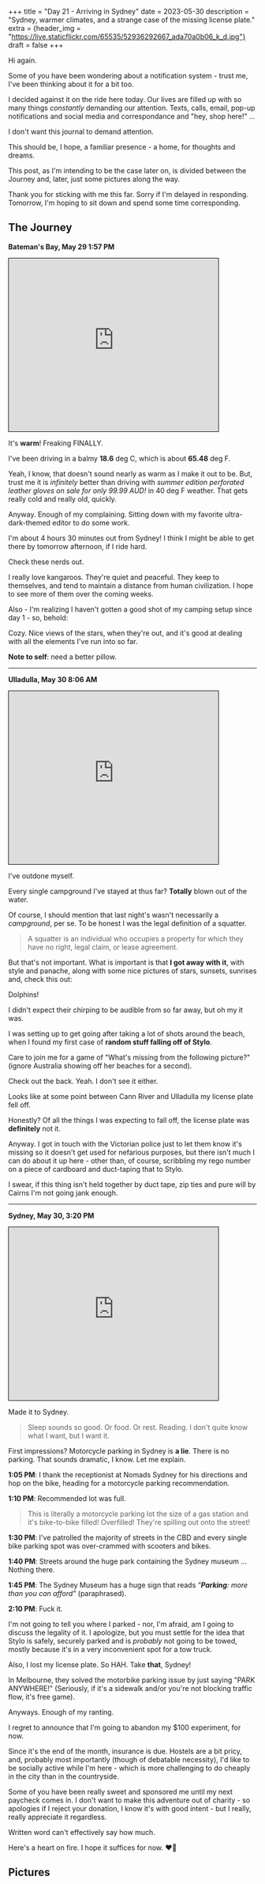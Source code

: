 +++
title = "Day 21 - Arriving in Sydney"
date = 2023-05-30
description = "Sydney, warmer climates, and a strange case of the missing license plate."
extra = {header_img = "https://live.staticflickr.com/65535/52936292667_ada70a0b06_k_d.jpg"}
draft = false
+++

Hi again. 

Some of you have been wondering about a notification system - trust me, I've been thinking about it for a bit too. 

I decided against it on the ride here today. Our lives are filled up with so many things *constantly* demanding our attention. Texts, calls, email, pop-up notifications and social media and correspondance and "hey, shop here!" ...

I don't want this journal to demand attention. 

This should be, I hope, a familiar presence - a home, for thoughts and dreams. 

This post, as I'm intending to be the case later on, is divided between the Journey and, later, just some pictures along the way. 

Thank you for sticking with me this far. Sorry if I'm delayed in responding. Tomorrow, I'm hoping to sit down and spend some time corresponding. 

## The Journey

**Bateman's Bay, May 29 1:57 PM**

<iframe width="425" height="350" frameborder="0" scrolling="no" marginheight="0" marginwidth="0" src="https://www.openstreetmap.org/export/embed.html?bbox=150.12147903442386%2C-35.754174601741504%2C150.23820877075198%2C-35.66664072715776&amp;layer=mapnik&amp;marker=-35.71041968092548%2C150.1798439025879" style="border: 1px solid black"></iframe>

It's **warm**! Freaking FINALLY. 

I've been driving in a balmy **18.6** deg C, which is about **65.48** deg F. 

Yeah, I know, that doesn't sound nearly as warm as I make it out to be. But, trust me it is *infinitely* better than driving with *summer edition perforated leather gloves on sale for only 99.99 AUD!* in 40 deg F weather. That gets really cold and really old, quickly. 

Anyway. Enough of my complaining. Sitting down with my favorite ultra-dark-themed editor to do some work. 

I'm about 4 hours 30 minutes out from Sydney! I think I might be able to get there by tomorrow afternoon, if I ride hard. 

<div class="gallery">
    <a href="https://live.staticflickr.com/65535/52937043354_a5a6117521_k_d.jpg" data-ngthumb="https://live.staticflickr.com/65535/52937043354_b1dc0d9cb0_c_d.jpg"></a>
    <a href="https://live.staticflickr.com/65535/52937043344_19d1d956f5_k_d.jpg" data-ngthumb="https://live.staticflickr.com/65535/52937043344_bf175b5be1_c_d.jpg"></a>
</div>

Check these nerds out. 

I really love kangaroos. They're quiet and peaceful. They keep to themselves, and tend to maintain a distance from human civilization. I hope to see more of them over the coming weeks. 

Also - I'm realizing I haven't gotten a good shot of my camping setup since day 1 - so, behold:

<div class="gallery">
    <a href="https://live.staticflickr.com/65535/52937280660_22d12406a4_k_d.jpg" data-ngthumb="https://live.staticflickr.com/65535/52937280660_f108dda11e_c_d.jpg"></a>
</div>

Cozy. Nice views of the stars, when they're out, and it's good at dealing with all the elements I've run into so far. 

**Note to self**: need a better pillow. 

---

**Ulladulla, May 30 8:06 AM**

<iframe width="425" height="350" frameborder="0" scrolling="no" marginheight="0" marginwidth="0" src="https://www.openstreetmap.org/export/embed.html?bbox=150.46734452247622%2C-35.376344587853005%2C150.46916842460635%2C-35.37497114994571&amp;layer=mapnik&amp;marker=-35.375657871821346%2C150.46825647354126" style="border: 1px solid black"></iframe>

I've outdone myself.

Every single campground I've stayed at thus far? **Totally** blown out of the water. 

<div class="gallery">
    <a href="https://live.staticflickr.com/65535/52936027652_ae2708d469_k_d.jpg" data-ngthumb="https://live.staticflickr.com/65535/52936027652_9a606341e6_c_d.jpg"></a>
    <a href="https://live.staticflickr.com/65535/52936778654_4590b8853f_k_d.jpg" data-ngthumb="https://live.staticflickr.com/65535/52936778654_cb9fecb8d9_c_d.jpg"></a>
</div>

Of course, I should mention that last night's wasn't necessarily a *campground*, per se. To be honest I was the legal definition of a squatter. 

> A squatter is an individual who occupies a property for which they have no right, legal claim, or lease agreement. 

But that's not important. What is important is that **I got away with it**, with style and panache, along with some nice pictures of stars, sunsets, sunrises and, check this out:

<div class="gallery">
    <a href="https://live.staticflickr.com/65535/52937335318_deb79b8d69_k_d.jpg" data-ngthumb="https://live.staticflickr.com/65535/52937335318_bfc4b817a8_c_d.jpg"></a>
    <a href="https://live.staticflickr.com/65535/52936292742_f63cf9bd8e_k_d.jpg" data-ngthumb="https://live.staticflickr.com/65535/52936292742_104abcda40_c_d.jpg"></a>
</div>

Dolphins! 

I didn't expect their chirping to be audible from so far away, but oh my it was. 

I was setting up to get going after taking a lot of shots around the beach, when I found my first case of **random stuff falling off of Stylo**. 

Care to join me for a game of "What's missing from the following picture?" (ignore Australia showing off her beaches for a second). 

<div class="gallery">
    <a href="https://live.staticflickr.com/65535/52936887871_2e6c459972_o_d.jpg" data-ngthumb="https://live.staticflickr.com/65535/52936887871_b46c9b8cdd_c_d.jpg"></a>
</div>

Check out the back. Yeah. I don't see it either. 

Looks like at some point between Cann River and Ulladulla my license plate fell off. 

Honestly? Of all the things I was expecting to fall off, the license plate was **definitely** not it. 

Anyway. I got in touch with the Victorian police just to let them know it's missing so it doesn't get used for nefarious purposes, but there isn't much I can do about it up here - other than, of course, scribbling my rego number on a piece of cardboard and duct-taping that to Stylo. 

I swear, if this thing isn't held together by duct tape, zip ties and pure will by Cairns I'm not going jank enough.



---

**Sydney, May 30, 3:20 PM**

<iframe width="425" height="350" frameborder="0" scrolling="no" marginheight="0" marginwidth="0" src="https://www.openstreetmap.org/export/embed.html?bbox=151.1840629577637%2C-33.888800001124395%2C151.24242782592776%2C-33.84404334199873&amp;layer=mapnik&amp;marker=-33.86642460450752%2C151.2132453918457" style="border: 1px solid black"></iframe>

Made it to Sydney. 

> Sleep sounds so good. Or food. Or rest. Reading. I don't quite know what I want, but I want it. 

First impressions? Motorcycle parking in Sydney is **a lie**. There is no parking. That sounds dramatic, I know. Let me explain. 

**1:05 PM**: I thank the receptionist at Nomads Sydney for his directions and hop on the bike, heading for a motorcycle parking recommendation. 

**1:10 PM**: Recommended lot was full. 

> This is literally a motorcycle parking lot the size of a gas station and it's bike-to-bike filled! Overfilled! They're spilling out onto the street!

**1:30 PM**: I've patrolled the majority of streets in the CBD and every single bike parking spot was over-crammed with scooters and bikes. 

**1:40 PM**: Streets around the huge park containing the Sydney museum ... Nothing there.

**1:45 PM**: The Sydney Museum has a huge sign that reads *"**Parking**: more than you can afford"* (paraphrased).

**2:10 PM**: Fuck it.

I'm not going to tell you where I parked - nor, I'm afraid, am I going to discuss the legality of it. I apologize, but you must settle for the idea that Stylo is safely, securely parked and is *probably* not going to be towed, mostly because it's in a very inconvenient spot for a tow truck. 

Also, I lost my license plate. So HAH. Take **that**, Sydney!

In Melbourne, they solved the motorbike parking issue by just saying "PARK ANYWHERE!" (Seriously, if it's a sidewalk and/or you're not blocking traffic flow, it's free game). 

Anyways. Enough of my ranting. 

I regret to announce that I'm going to abandon my \$100 experiment, for now.

Since it's the end of the month, insurance is due. Hostels are a bit pricy, and, probably most importantly (though of debatable necessity), I'd like to be socially active while I'm here - which is more challenging to do cheaply in the city than in the countryside. 

Some of you have been really sweet and sponsored me until my next paycheck comes in. I don't want to make this adventure out of charity - so apologies if I reject your donation, I know it's with good intent - but I really, really appreciate it regardless. 

Written word can't effectively say how much. 

Here's a heart on fire. I hope it suffices for now. ❤️‍🔥

## Pictures

<div class="gallery">
    <a href="https://live.staticflickr.com/65535/52936292667_2efcfb9ff2_o_d.jpg" data-ngthumb="https://live.staticflickr.com/65535/52936292667_a30c838966_c_d.jpg"></a>
    <a href="https://live.staticflickr.com/65535/52936887861_b275b4f639_o_d.jpg" data-ngthumb="https://live.staticflickr.com/65535/52936887861_74098e4a10_c_d.jpg"></a>
    <a href="https://live.staticflickr.com/65535/52936292652_eeeb449f79_o_d.jpg" data-ngthumb="https://live.staticflickr.com/65535/52936292652_799e674bec_c_d.jpg"></a>
    <a href="https://live.staticflickr.com/65535/52937335228_4563325bea_o_d.jpg" data-ngthumb="https://live.staticflickr.com/65535/52937335228_23c6b1da06_c_d.jpg"></a>
    <a href="https://live.staticflickr.com/65535/52937335288_3431a1b970_o_d.jpg" data-ngthumb="https://live.staticflickr.com/65535/52937335288_0bcecebb99_c_d.jpg"></a>
    <a href="https://live.staticflickr.com/65535/52937043224_96bb5f9713_o_d.jpg" data-ngthumb="https://live.staticflickr.com/65535/52937043224_2b5ef926a0_c_d.jpg"></a>
    <a href="https://live.staticflickr.com/65535/52937043249_94cbb75ce4_o_d.jpg" data-ngthumb="https://live.staticflickr.com/65535/52937043249_2af2a52b06_c_d.jpg"></a>
    <a href="https://live.staticflickr.com/65535/52937280610_a4dbc4b4c1_o_d.jpg" data-ngthumb="https://live.staticflickr.com/65535/52937280610_a68a32ea88_c_d.jpg"></a>
    <a href="https://live.staticflickr.com/65535/52937335328_3d08c2a615_o_d.jpg" data-ngthumb="https://live.staticflickr.com/65535/52937335328_fa18e1bd36_c_d.jpg"></a>
</div>